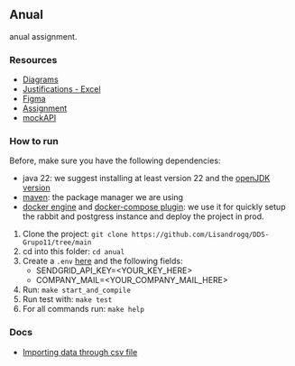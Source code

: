 ## Anual

anual assignment.

### Resources

- [Diagrams](https://app.diagrams.net/?libs=general;uml#G1o_ooQYoGarYq9FF1gDRubEYKmAPNF90K#%7B%22pageId%22%3A%22C5RBs43oDa-KdzZeNtuy%22%7D)
- [Justifications - Excel](https://docs.google.com/spreadsheets/d/1fUp0v8w6_35XXzrJLJNwBvbo_W9sJLq9swMP_iFxI84/edit#gid=0)
- [Figma](https://www.figma.com/file/l4YH5M21JTrqkBAEDC0iSx/Untitled?type=design&node-id=0%3A1&mode=design&t=dpcaHSFlc9CnMcil-1)
- [Assignment](https://suriweb.com.ar/archivos/general/DDS-TPA-2024.pdf)
- [mockAPI](https://mockapi.io/projects/665264aa813d78e6d6d56913)

### How to run

Before, make sure you have the following dependencies:

- java 22: we suggest installing at least version 22 and the [openJDK version](https://openjdk.org/projects/jdk/22/)
- [maven](https://maven.apache.org/): the package manager we are using
- [docker engine](https://docs.docker.com/engine/install/) and [docker-compose plugin](https://docs.docker.com/compose/install/): we use it for quickly setup the rabbit and postgress instance and deploy the project in prod.

1. Clone the project: `git clone https://github.com/Lisandrogq/DDS-Grupo11/tree/main`
2. cd into this folder: `cd anual`
3. Create a `.env` [here](./src/main/resources/) and the following fields:
   - SENDGRID_API_KEY=<YOUR_KEY_HERE>
   - COMPANY_MAIL=<YOUR_COMPANY_MAIL_HERE>
4. Run: `make start_and_compile`
5. Run test with: `make test`
6. For all commands run: `make help`

### Docs

- [Importing data through csv file](./docs/csv_import.md)
